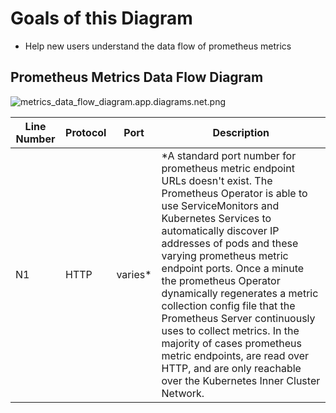 # Goals of this Diagram

* Help new users understand the data flow of prometheus metrics

## Prometheus Metrics Data Flow Diagram

![metrics_data_flow_diagram.app.diagrams.net.png](../assets/imgs/understanding-bigbang/metrics-data-flow-diagram.app.diagrams.net.png)

| Line Number | Protocol | Port | Description |
| --- |  --- | --- | --- |
| N1 | HTTP | varies* | *A standard port number for prometheus metric endpoint URLs doesn't exist. The Prometheus Operator is able to use ServiceMonitors and Kubernetes Services to automatically discover IP addresses of pods and these varying prometheus metric endpoint ports. Once a minute the prometheus Operator dynamically regenerates a metric collection config file that the Prometheus Server continuously uses to collect metrics. In the majority of cases prometheus metric endpoints, are read over HTTP, and are only reachable over the Kubernetes Inner Cluster Network.  |
